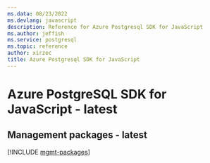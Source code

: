 ```yaml
---
ms.data: 08/23/2022
ms.devlang: javascript
description: Reference for Azure Postgresql SDK for JavaScript
ms.author: jeffish
ms.service: postgresql
ms.topic: reference
author: xirzec
title: Azure Postgresql SDK for JavaScript
---
```

# Azure PostgreSQL SDK for JavaScript - latest

## Management packages - latest
[!INCLUDE [mgmt-packages](postgresql-mgmt-index.md)]